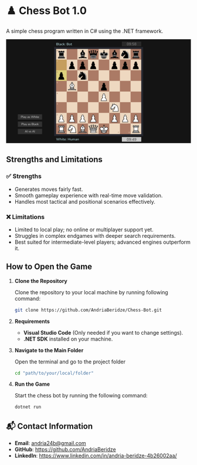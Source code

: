 # ♟️ Chess Bot 1.0

A simple chess program written in C# using the .NET framework. 

![alt text](<Chess/Resources/Screenshot.png>)

## Strengths and Limitations

### ✅ Strengths

* Generates moves fairly fast.
* Smooth gameplay experience with real-time move validation.
* Handles most tactical and positional scenarios effectively.

### ❌ Limitations

* Limited to local play; no online or multiplayer support yet.
* Struggles in complex endgames with deeper search requirements.
* Best suited for intermediate-level players; advanced engines outperform it.

## How to Open the Game

1. **Clone the Repository**  
   
   Clone the repository to your local machine by running following command:  

   ```bash
   git clone https://github.com/AndriaBeridze/Chess-Bot.git
   ```
2. **Requirements** 

    * **Visual Studio Code** (Only needed if you want to change settings).
    * **.NET SDK** installed on your machine.

3. **Navigate to the Main Folder**

    Open the terminal and go to the project folder

    ```bash
    cd "path/to/your/local/folder"
    ```

4. **Run the Game**

    Start the chess bot by running the following command:

    ```bash
    dotnet run
    ```

## 📬 Contact Information 

- **Email**: andria24b@gmail.com
- **GitHub**: https://github.com/AndriaBeridze
- **LinkedIn**: https://www.linkedin.com/in/andria-beridze-4b26002aa/
